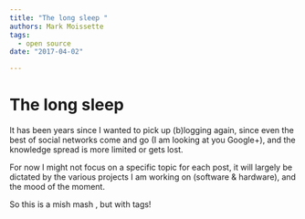 ```yaml
---
title: "The long sleep "
authors: Mark Moissette
tags:
  - open source
date: "2017-04-02"

---
```




# The long sleep


It has been years since I wanted to pick up (b)logging again, since even the best of social
networks come and go (I am looking at you Google+), and the knowledge spread is more limited or gets lost.

For now I might not focus on a specific topic for each post, it will largely be dictated by
the various projects I am working on (software & hardware), and the mood of the moment.

So this is a mish mash , but with tags!
